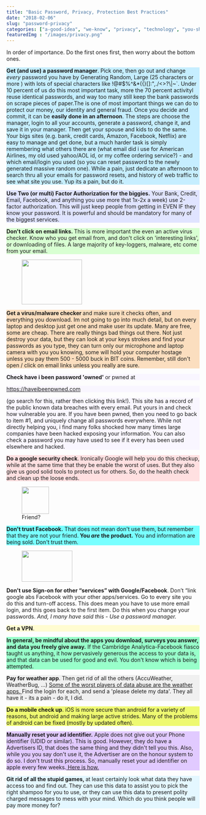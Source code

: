 ```yaml
---
title: "Basic Password, Privacy, Protection Best Practices"
date: "2018-02-06"
slug: "password-privacy"
categories: ["a-good-idea", "we-know", "privacy", "technology", "you-should-know"]
featuredImg : "/images/privacy.png"
---
```


<!-- wp:paragraph {"align":"center","fontSize":"medium"} -->
<p class="has-text-align-center has-medium-font-size">In order of importance. Do the first ones first, then worry about the bottom ones.</p>
<!-- /wp:paragraph -->

<!-- wp:paragraph {"customBackgroundColor":"#c6eeff"} -->
<p style="background-color:#c6eeff" class="has-background"><strong>Get (and use) a password manager</strong>.  Pick one, then go out and change <em>every</em> password you have by Generating Random, Large (25 characters or more ) with lots of special characters like !@#$%^&amp;*({}[]:",./&lt;&gt;?\|~`. Under 10 percent of us do this most important task, more the 70 percent activityl reuse identical passwords, and way too many still keep the bank passwords on scrape pieces of paper.The is one of  most important things we can do to protect our money, our identity and general fraud. Once you decide and commit, it can be <strong>easily done in an afternoon</strong>. The steps are choose the manager, login to all your accounts, generate a password, change it, and save it in your manager.  Then get your spouse and kids to do the same. Your bigs sites (e.g. bank, credit cards, Amazon, Facebook, Netflix) are easy to manage and get done, but a much harder task is simply remembering what others there are (what email did i use for American Airlines, my old used yahoo/AOL id, or my coffee ordering service?) - and which email/login you used (so you can reset password to the newly generated massive random one). While a pain, just dedicate an afternoon to search thru all your emails for password resets, and history of web traffic to see what site you use. Yup its a pain, but do it.</p>
<!-- /wp:paragraph -->

<!-- wp:paragraph {"customBackgroundColor":"#e0e4ff"} -->
<p style="background-color:#e0e4ff" class="has-background"><strong>Use Two (or multi) Factor Authorization for the biggies.</strong> Your Bank, Credit, Email, Facebook, and anything you use more that 1x-2x a week) use 2-factor authorization. This will just keep people from getting in EVEN IF they know your password. It is powerful and should be mandatory for many of the biggest services.</p>
<!-- /wp:paragraph -->

<!-- wp:paragraph {"customBackgroundColor":"#d8ffd2"} -->
<p style="background-color:#d8ffd2" class="has-background"><strong>Don't click on email links. </strong>This is more important the even an active virus checker.  Know who you get email from, and don't click on 'interesting links', or downloading of files. A large majority of key-loggers, malware, etc come from your email. </p>
<!-- /wp:paragraph -->

<!-- wp:image {"align":"right","id":763,"width":157,"height":117} -->
<div class="wp-block-image"><figure class="alignright is-resized"><img src="https://ybotman.com/wp-content/uploads/image-39-1024x768.png" alt="" class="wp-image-763" width="157" height="117"/></figure></div>
<!-- /wp:image -->

<!-- wp:paragraph {"customBackgroundColor":"#fbdebf"} -->
<p style="background-color:#fbdebf" class="has-background"><strong>Get a virus/malware checker </strong>and make sure it checks often, and everything you download. Im not going to go into much detail, but on every laptop and desktop just get one and make user its update. Many are free, some are cheap. There are really things bad things out there. Not just destroy your data, but they can look at your keys strokes and find your passwords as you type, they can turn only our microphone and laptop camera with you you knowing, some will hold your computer hostage unless you pay them 500 - 5000 buck in BIT coins. Remember, still don't open / click on email links unless you really are sure. </p>
<!-- /wp:paragraph -->

<!-- wp:paragraph {"customBackgroundColor":"#f9f6ff"} -->
<p style="background-color:#f9f6ff" class="has-background"><strong>Check have i been password 'owned' </strong>or pwned at<a href="http:// https://haveibeenpwned.com"> </a></p>
<!-- /wp:paragraph -->

<!-- wp:paragraph {"customBackgroundColor":"#f9f6ff"} -->
<p style="background-color:#f9f6ff" class="has-background"><a href="http:// https://haveibeenpwned.com">https://haveibeenpwned.com</a> </p>
<!-- /wp:paragraph -->

<!-- wp:paragraph {"customBackgroundColor":"#f9f6ff"} -->
<p style="background-color:#f9f6ff" class="has-background">(go search for this, rather then clicking this link!). This site has a record of the public known data breaches with every email. Put yours in and check how vulnerable you are. If you have been pwned, then you need to go back to item #1, and uniquely change all passwords everywhere. While not directly helping you, i find many folks shocked how many times large companies have been hacked exposing your information. You can also check a password you may have used to see if it every has been used elsewhere and hacked. </p>
<!-- /wp:paragraph -->

<!-- wp:paragraph {"customBackgroundColor":"#ffe0e1"} -->
<p style="background-color:#ffe0e1" class="has-background"><strong>Do a google security check</strong>. Ironically Google will help you do this checkup, while at the same time that they be enable the worst of uses. But they also give us good solid tools to protect us for others. So, do the health check and clean up the loose ends. </p>
<!-- /wp:paragraph -->

<!-- wp:image {"align":"right","id":760,"width":71,"height":71} -->
<div class="wp-block-image"><figure class="alignright is-resized"><img src="https://ybotman.com/wp-content/uploads/image-38.png" alt="" class="wp-image-760" width="71" height="71"/><figcaption>Friend?</figcaption></figure></div>
<!-- /wp:image -->

<!-- wp:paragraph {"customBackgroundColor":"#78ffff"} -->
<p style="background-color:#78ffff" class="has-background"><strong>Don't trust Facebook.</strong> That does not mean don't use them, but remember that they are not your friend.<strong> You <em>are </em>the product.</strong> You and information are being sold. Don't trust them.</p>
<!-- /wp:paragraph -->

<!-- wp:image {"align":"right","id":759,"width":132,"height":81} -->
<div class="wp-block-image"><figure class="alignright is-resized"><img src="https://ybotman.com/wp-content/uploads/Screenshot-2019-08-14-13.09.37.png" alt="" class="wp-image-759" width="132" height="81"/></figure></div>
<!-- /wp:image -->

<!-- wp:paragraph -->
<p><strong>Don't use Sign-on for other “services”  with Google/Facebook</strong>. Don’t “link google abs Facebook with your other apps/services. Go to every site you do this and turn-off access. This does mean you have to use more email login, and this goes back to the first item. Do this when you change your passwords. <em>And, I many have said this - Use a password manager. </em></p>
<!-- /wp:paragraph -->

<!-- wp:paragraph {"customBackgroundColor":"#fffcd1"} -->
<p style="background-color:#fffcd1" class="has-background"><strong>Get a VPN</strong>.</p>
<!-- /wp:paragraph -->

<!-- wp:paragraph {"customBackgroundColor":"#98ffca"} -->
<p style="background-color:#98ffca" class="has-background"><strong>In general, be mindful about the apps you download, surveys you answer, and data you freely give away.</strong> If the Cambridge Analytica-Facebook fiasco taught us anything, it how pervasively generous the access to your data is, and that data can be used for good and evil. You don't know which is being attempted.</p>
<!-- /wp:paragraph -->

<!-- wp:paragraph {"customBackgroundColor":"#f0f0f0"} -->
<p style="background-color:#f0f0f0" class="has-background"><strong>Pay for weather app</strong>. Then get rid of all the others (AccuWeather, WeatherBug, ...) <a href="https://ybotman.com/the-privacy-battle/">Some of the worst players of data abuse are the weather apps. </a> Find the login for each, and send a 'please delete my data'. They all have it - its a pain - do it, I did.</p>
<!-- /wp:paragraph -->

<!-- wp:paragraph {"customBackgroundColor":"#eef971"} -->
<p style="background-color:#eef971" class="has-background"><strong>Do a mobile check up</strong>.  iOS is more secure than android for a variety of reasons, but android and making large active strides. Many of the problems of android can be fixed (mostly by updated often).</p>
<!-- /wp:paragraph -->

<!-- wp:paragraph {"customBackgroundColor":"#e1caff"} -->
<p style="background-color:#e1caff" class="has-background"><strong>Manually reset your ad identifier.</strong> Apple does not give out your Phone identifier (UDID or similar). This is good. However, they do have a Advertisers ID, that does the same thing and they didn't tell you this.  Also, while you you say don't use it, the Advertiser are on the honour system to do so. I don't trust this process.  So, manually reset your ad identifier on apple every few weeks.<a href="http://osxdaily.com/2013/02/01/reset-advertising-identifier-ios/"> Here is how.</a></p>
<!-- /wp:paragraph -->

<!-- wp:paragraph {"customBackgroundColor":"#e4f7ff"} -->
<p style="background-color:#e4f7ff" class="has-background"><strong>Git rid of all the stupid games, </strong>at least certainly look what data they have access too and find out.  They can use this data to assist you to pick the right shampoo for you to use, or they can use this data to present polity charged messages to mess with your mind. Which do you think people will pay more money for?</p>
<!-- /wp:paragraph -->
